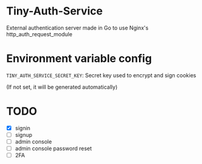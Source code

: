 # Tiny-Auth-Service
External authentication server made in Go to use Nginx's http_auth_request_module


# Environment variable config

`TINY_AUTH_SERVICE_SECRET_KEY`: Secret key used to encrypt and sign cookies

(If not set, it will be generated automatically)

# TODO 

- [x] signin
- [ ] signup
- [ ] admin console
- [ ] admin console password reset
- [ ] 2FA
